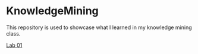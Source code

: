 # KnowledgeMining
This repository is used to showcase what I learned in my knowledge mining class.

<p><a href="Lab01(1).html">Lab 01</a>
